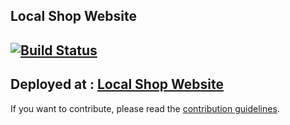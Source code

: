 ## Local Shop Website
[![Build Status](https://travis-ci.org/adityakamble49/local-shop-website.svg?branch=master)](https://travis-ci.org/adityakamble49/local-shop-website)
----
Deployed at : [Local Shop Website](https://github.com/adityakamble49/local-shop-website")
----
If you want to contribute, please read the [contribution guidelines](contributing.md).
